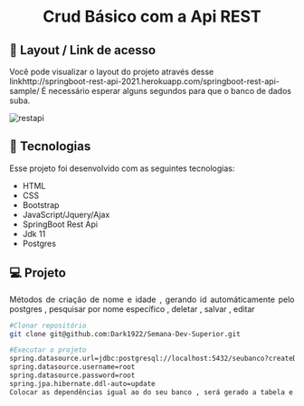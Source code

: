 <h1 align="center"> Crud Básico com a Api REST</h1>


## 🔖 Layout / Link de acesso 

Você pode visualizar o layout do projeto através desse linkhttp://springboot-rest-api-2021.herokuapp.com/springboot-rest-api-sample/ É necessário esperar alguns segundos para que o banco de dados suba.


![restapi](https://user-images.githubusercontent.com/51136557/124053426-99c5ee80-d9f6-11eb-94c5-5a1ef037b76e.gif)

## 🚀 Tecnologias

Esse projeto foi desenvolvido com as seguintes tecnologias:

- HTML
- CSS
- Bootstrap
- JavaScript/Jquery/Ajax
- SpringBoot Rest Api
- Jdk 11
- Postgres


## 💻 Projeto
<p align="justify"> Métodos de criação de nome e idade , gerando id automáticamente pelo postgres , pesquisar por nome específico , deletar , salvar , editar </p>

```bash
#Clonar repositório
git clone git@github.com:Dark1922/Semana-Dev-Superior.git

#Executar o projeto
spring.datasource.url=jdbc:postgresql://localhost:5432/seubanco?createDatabaseIfNotExist=true
spring.datasource.username=root
spring.datasource.password=root
spring.jpa.hibernate.ddl-auto=update
Colocar as dependências igual ao do seu banco , será gerado a tabela e as colunas no banco que você apontou o projeto
```
